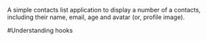 A simple contacts list application to display a number of a contacts, including their name, email, age and avatar (or, profile image).

#Understanding hooks
